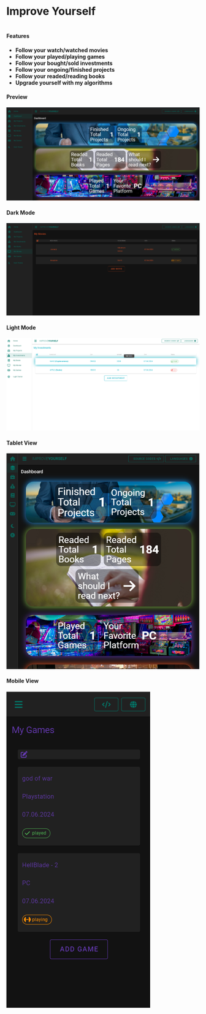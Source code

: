<h1>Improve Yourself<h1>

<!-- ------------------ -->

<h4>Features<h4> 

- Follow your watch/watched movies
- Follow your played/playing games
- Follow your bought/sold investments
- Follow your ongoing/finished projects
- Follow your readed/reading books
- Upgrade yourself with my algorithms

<!-- ------------------ -->

<h4>Preview<h4> 
<img src="src/assets/preview-img/general-view.png" />

<h4>Dark Mode<h4> 
<img src="src/assets/preview-img/dark-mode.png" />

<h4>Light Mode<h4> 
<img src="src/assets/preview-img/light-mode.png" />

<h4>Tablet View<h4> 
<img src="src/assets/preview-img/tablet-view.png" />

<h4>Mobile View<h4> 
<img src="src/assets/preview-img/mobile-view.png" />



